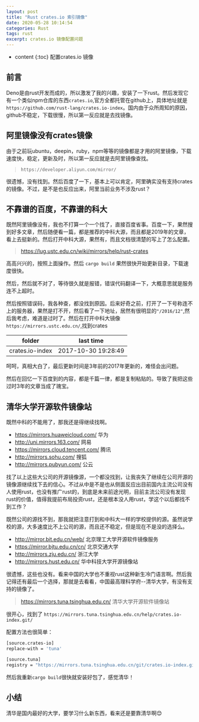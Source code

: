 ```yaml
---
layout: post
title: "Rust crates.io 索引镜像"
date: 2020-05-28 10:14:54
categories: Rust 
tags: rust
excerpt: crates.io 镜像配置问题
---
```


* content
{:toc}
配置crates.io 镜像

## 前言
Deno是由rust开发而成的，所以激发了我的兴趣，安装了一下rust。然后发现它有一个类似npm仓库的东西`crates.io`,官方全都托管在github上，具体地址就是`https://github.com/rust-lang/crates.io-index`。国内由于众所周知的原因，github不稳定，下载很慢，所以第一反应就是去找镜像。

## 阿里镜像没有crates镜像
由于之前玩ubuntu，deepin，ruby，npm等等的镜像都是才用的阿里镜像，下载速度快，稳定，更新及时，所以第一反应就是去阿里镜像查找。

> `https://developer.aliyun.com/mirror/`

很遗憾，没有找到。然后百度了一下，基本上可以肯定，阿里确实没有支持crates的镜像。不过，是不是也反应出来，阿里当前业务不涉及rust？

## 不靠谱的百度，不靠谱的科大

既然阿里镜像没有，我也不打算一个一个找了，直接百度省事。百度一下，果然搜到好多文章，然后随便看一篇，都是推荐的中科大源，而且都是2019年的文章，看上去挺新的。然后打开中科大源，果然有，而且文档很清楚的写上了怎么配置。

> https://lug.ustc.edu.cn/wiki/mirrors/help/rust-crates

高高兴兴的，按照上面操作。然后 `cargo build` 果然很快开始更新目录，下载速度很快。

然后，然后就不对了，等待很久就是报错，错误代码翻译一下，大概意思就是服务连不上超时。

然后按照错误码，我各种查，都没找到原因。后来好奇之前，打开了一下号称连不上的服务器，果然是打不开，然后看了一下地址，居然有很明显的`"/2016/12"`,然后我考虑，难道是过时了。然后在打开中科大镜像`https://mirrors.ustc.edu.cn/`,找到crates

| folder          | last time           |
|-----------------|---------------------|
| crates.io-index | 2017-10-30 19:28:49 |

呵呵，真相大白了，最后更新时间是3年前的2017年更新的，难怪会出问题。

然后在回忆一下百度到的内容，都是千篇一律，都是复制粘贴的。导致了我把这些过时3年的文章当成了瑰宝。

## 清华大学开源软件镜像站
既然中科的不能用了，那我还是得继续找啊。

* https://mirrors.huaweicloud.com/  华为
* http://uni.mirrors.163.com/ 网易
* https://mirrors.cloud.tencent.com/ 腾讯 
* http://mirrors.sohu.com/ 搜狐
* http://mirrors.pubyun.com/ 公云

找了以上这些大公司的开源镜像源，一个都没找到，让我丧失了继续在公司开源的镜像源继续找下去的信心。不过从中是不是也从侧面反应出目前国内主流公司没有人使用rust，也没有推广rust的，到底是未来前途光明，目前主流公司没有发现rust的价值，值得我提前布局投资rust，还是根本没人用rust，学这个以后都找不到工作？

既然公司的源找不到，那我就把注意打到和中科大一样的学校提供的源。虽然说学校的源，大多速度比不上公司的源，而且还不稳定，但是现在不是没的选择么。

* http://mirror.bit.edu.cn/web/ 北京理工大学开源软件镜像服务
* https://mirror.bjtu.edu.cn/cn/ 北京交通大学
* http://mirrors.zju.edu.cn/ 浙江大学
* http://mirrors.hust.edu.cn/ 华中科技大学开源镜像站

很遗憾，这些也没有。看来中国的大学也不重视rust这种新生冷门语言啊。然后我记得还有最后一个选择，那就是去看看，中国最高理科学府--清华大学，有没有支持的镜像了。

> https://mirrors.tuna.tsinghua.edu.cn/ 清华大学开源软件镜像站

很开心，找到了 `https://mirrors.tuna.tsinghua.edu.cn/help/crates.io-index.git/`

配置方法也很简单：

```bash
[source.crates-io]
replace-with = 'tuna'

[source.tuna]
registry = "https://mirrors.tuna.tsinghua.edu.cn/git/crates.io-index.git"
```

然后我重新`cargo build`很快就安装好包了，感觉清华！

## 小结
清华是国内最好的大学，要学习什么新东西，看来还是要靠清华啊😊